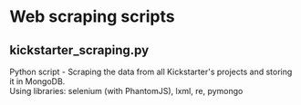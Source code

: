 # Web scraping scripts

## **kickstarter_scraping.py**
Python script - Scraping the data from all Kickstarter's projects and storing it in MongoDB. </br>
Using libraries: selenium (with PhantomJS), lxml, re, pymongo
